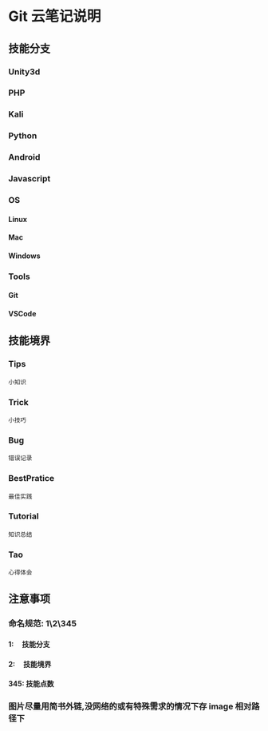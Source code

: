 # Git 云笔记说明

## 技能分支

### Unity3d

### PHP

### Kali

### Python

### Android

### Javascript

### OS

#### Linux

#### Mac

#### Windows

### Tools

#### Git

#### VSCode

## 技能境界

### Tips

    小知识

### Trick

    小技巧

### Bug

    错误记录

### BestPratice

    最佳实践

### Tutorial

    知识总结

### Tao​

    心得体会

## 注意事项

### 命名规范: 1\2\345

#### 1:     技能分支

#### 2:     技能境界

#### 345: 技能点数

### 图片尽量用简书外链,没网络的或有特殊需求的情况下存 image 相对路径下
